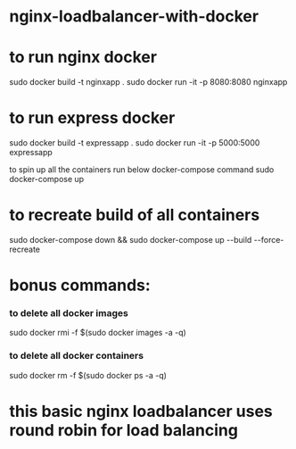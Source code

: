 # nginx-loadbalancer-with-docker

# to run nginx docker

sudo docker build -t nginxapp .
sudo docker run -it -p 8080:8080 nginxapp

# to run express docker

sudo docker build -t expressapp .
sudo docker run -it -p 5000:5000 expressapp


to spin up all the containers run below docker-compose command
sudo docker-compose up

# to recreate build of all containers

sudo docker-compose down && sudo docker-compose up --build --force-recreate


# bonus commands:
### to delete all docker images
sudo docker rmi -f $(sudo docker images -a -q)

### to delete all docker containers
sudo docker rm -f $(sudo docker ps -a -q)

# this basic nginx loadbalancer uses round robin for load balancing
